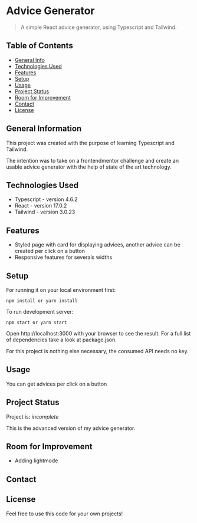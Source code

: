 # Advice Generator

> A simple React advice generator, using Typescript and Tailwind.

## Table of Contents

- [General Info](#general-information)
- [Technologies Used](#technologies-used)
- [Features](#features)
- [Setup](#setup)
- [Usage](#usage)
- [Project Status](#project-status)
- [Room for Improvement](#room-for-improvement)
- [Contact](#contact)
- [License](#license)

## General Information

This project was created with the purpose of learning Typescript and Tailwind.

The intention was to take on a frontendmentor challenge and create an usable advice generator with the help of state of the art technology.

## Technologies Used

- Typescript - version 4.6.2
- React - version 17.0.2
- Tailwind - version 3.0.23

## Features

- Styled page with card for displaying advices, another advice can be created per click on a button
- Responsive features for severals widths

## Setup

For running it on your local environment first:

`npm install or yarn install`

To run development server:

`npm start or yarn start`

Open http://localhost:3000 with your browser to see the result.
For a full list of dependencies take a look at package.json.

For this project is nothing else necessary, the consumed API needs no key.

## Usage

You can get advices per click on a button

## Project Status

Project is: _incomplete_

This is the advanced version of my advice generator.

## Room for Improvement

- Adding lightmode

## Contact

## License

Feel free to use this code for your own projects!
